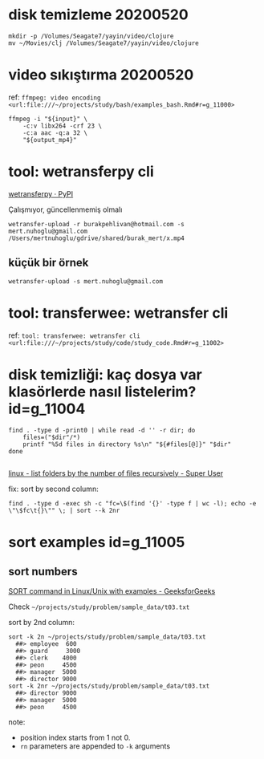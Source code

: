 
# disk temizleme 20200520 

``` 
mkdir -p /Volumes/Seagate7/yayin/video/clojure
mv ~/Movies/clj /Volumes/Seagate7/yayin/video/clojure
``` 

# video sıkıştırma 20200520 

ref: `ffmpeg: video encoding <url:file:///~/projects/study/bash/examples_bash.Rmd#r=g_11000>`

``` 
ffmpeg -i "${input}" \
	-c:v libx264 -crf 23 \
	-c:a aac -q:a 32 \
	"${output_mp4}" 
``` 

# tool: wetransferpy cli

[wetransferpy · PyPI](https://pypi.org/project/wetransferpy/)

Çalışmıyor, güncellenmemiş olmalı

``` 
wetransfer-upload -r burakpehlivan@hotmail.com -s mert.nuhoglu@gmail.com /Users/mertnuhoglu/gdrive/shared/burak_mert/x.mp4
``` 

## küçük bir örnek

``` 
wetransfer-upload -s mert.nuhoglu@gmail.com 
``` 

# tool: transferwee: wetransfer cli

ref: `tool: transferwee: wetransfer cli <url:file:///~/projects/study/code/study_code.Rmd#r=g_11002>`

# disk temizliği: kaç dosya var klasörlerde nasıl listelerim? id=g_11004

``` 
find . -type d -print0 | while read -d '' -r dir; do
    files=("$dir"/*)
    printf "%5d files in directory %s\n" "${#files[@]}" "$dir"
done
 
``` 

[linux - list folders by the number of files recursively - Super User](https://superuser.com/questions/321833/list-folders-by-the-number-of-files-recursively)

fix: sort by second column:

``` 
find . -type d -exec sh -c "fc=\$(find '{}' -type f | wc -l); echo -e \"\$fc\t{}\"" \; | sort --k 2nr
``` 

# sort examples id=g_11005

## sort numbers

[SORT command in Linux/Unix with examples - GeeksforGeeks](https://www.geeksforgeeks.org/sort-command-linuxunix-examples/)

Check `~/projects/study/problem/sample_data/t03.txt`

sort by 2nd column:

``` 
sort -k 2n ~/projects/study/problem/sample_data/t03.txt
  ##> employee  600
  ##> guard     3000
  ##> clerk    4000
  ##> peon     4500
  ##> manager  5000
  ##> director 9000
sort -k 2nr ~/projects/study/problem/sample_data/t03.txt
  ##> director 9000
  ##> manager  5000
  ##> peon     4500
``` 

note: 

- position index starts from 1 not 0.
- `rn` parameters are appended to `-k` arguments



